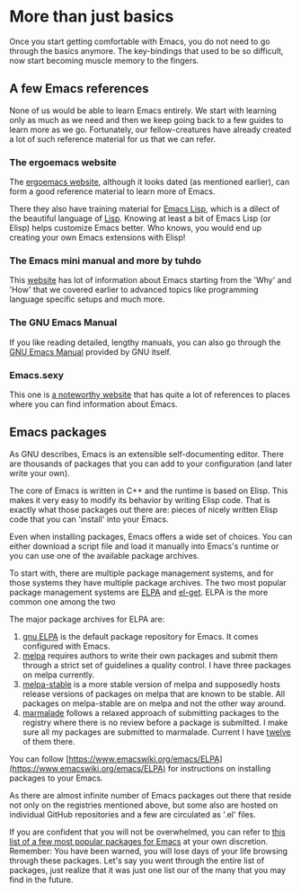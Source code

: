 # More than just basics

Once you start getting comfortable with Emacs, you do not need to go through the basics anymore. The key-bindings that used to be so difficult, now start becoming muscle memory to the fingers.

## A few Emacs references

None of us would be able to learn Emacs entirely. We start with learning only as much as we need and then we keep going back to a few guides to learn more as we go. Fortunately, our fellow-creatures have already created a lot of such reference material for us that we can refer.

### The ergoemacs website

The [ergoemacs website](http://ergoemacs.org), although it looks dated (as mentioned earlier), can form a good reference material to learn more of Emacs.

There they also have training material for [Emacs Lisp](https://www.gnu.org/software/emacs/manual/html_node/elisp), which is a dilect of the beautiful language of [Lisp](https://en.wikipedia.org/wiki/Lisp_(programming_language)). Knowing at least a bit of Emacs Lisp (or Elisp) helps customize Emacs better. Who knows, you would end up creating your own Emacs extensions with Elisp!

### The Emacs mini manual and more by tuhdo

This [website](http://tuhdo.github.io) has lot of information about Emacs starting from the 'Why' and 'How' that we covered earlier to advanced topics like programming language specific setups and much more.

### The GNU Emacs Manual

If you like reading detailed, lengthy manuals, you can also go through the [GNU Emacs Manual](https://www.gnu.org/software/emacs/manual/emacs.html) provided by GNU itself.

### Emacs.sexy

This one is [a noteworthy website](http://emacs.sexy) that has quite a lot of references to places where you can find information about Emacs.

## Emacs packages

As GNU describes, Emacs is an extensible self-documenting editor. There are thousands of packages that you can add to your configuration (and later write your own).

The core of Emacs is written in C++ and the runtime is based on Elisp. This makes it very easy to modify its behavior by writing Elisp code. That is exactly what those packages out there are: pieces of nicely written Elisp code that you can 'install' into your Emacs.

Even when installing packages, Emacs offers a wide set of choices. You can either download a script file and load it manually into Emacs's runtime or you can use one of the available package archives.

To start with, there are multiple package management systems, and for those systems they have multiple package archives. The two most popular package management systems are [ELPA](https://www.emacswiki.org/emacs/ELPA) and [el-get](https://github.com/dimitri/el-get). ELPA is the more common one among the two

The major package archives for ELPA are:

1. [gnu ELPA](http://elpa.gnu.org) is the default package repository for Emacs. It comes configured with Emacs.
2. [melpa](http://melpa.org) requires authors to write their own packages and submit them through a strict set of guidelines a quality control. I have three packages on melpa currently.
3. [melpa-stable](https://stable.melpa.org) is a more stable version of melpa and supposedly hosts release versions of packages on melpa that are known to be stable. All packages on melpa-stable are on melpa and not the other way around.
4. [marmalade](https://marmalade-repo.org) follows a relaxed approach of submitting packages to the registry where there is no review before a package is submitted. I make sure all my packages are submitted to marmalade. Current I have [twelve](https://marmalade-repo.org/profile/myTerminal) of them there.

You can follow [https://www.emacswiki.org/emacs/ELPA](https://www.emacswiki.org/emacs/ELPA) for instructions on installing packages to your Emacs.

As there are almost infinite number of Emacs packages out there that reside not only on the registries mentioned above, but some also are hosted on individual GitHub repositories and a few are circulated as '.el' files.

If you are confident that you will not be overwhelmed, you can refer to [this list of a few most popular packages for Emacs](https://github.com/emacs-tw/awesome-emacs) at your own discretion. Remember: You have been warned, you will lose days of your life browsing through these packages.
Let's say you went through the entire list of packages, just realize that it was just one list our of the many that you may find in the future.